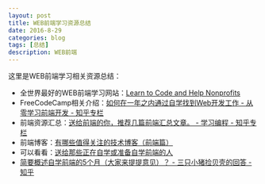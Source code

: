 ```yaml
---
layout: post
title: WEB前端学习资源总结
date: 2016-8-29
categories: blog
tags: [总结]
description: WEB前端 
---
```


这里是WEB前端学习相关资源总结：                   

- 全世界最好的WEB前端学习网站：[Learn to Code and Help Nonprofits](https://www.freecodecamp.com/)    
- FreeCodeCamp相关介绍：[如何在一年之内通过自学找到Web开发工作 - 从零学习前端开发 - 知乎专栏](https://zhuanlan.zhihu.com/p/22213177)
- 前端资源汇总：[送给前端的你，推荐几篇前端汇总文章。 - 学习编程 - 知乎专栏](https://zhuanlan.zhihu.com/p/22229868)
- 前端博客：[有哪些值得关注的技术博客（前端篇）](https://zhuanlan.zhihu.com/p/22276837)
- 可以看看：[送给那些正在自学或准备自学前端的人](https://zhuanlan.zhihu.com/p/22385795)
- [简要概述自学前端的5个月（大家来提提意见）？ - 三只小猪捡贝壳的回答 - 知乎](https://www.zhihu.com/question/36982021/answer/122581573?from=profile_answer_card)